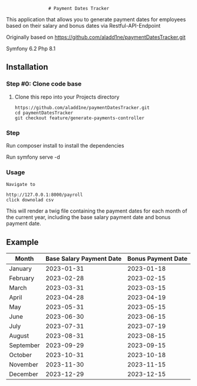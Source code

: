                     # Payment Dates Tracker
This  application that allows you to generate payment dates for employees based on their salary and bonus dates via Restful-API-Endpoint

Originally based on https://github.com/aladd1ne/paymentDatesTracker.git

Symfony 6.2
Php 8.1
## Installation

### Step #0: Clone code base
1. Clone this repo into your Projects directory

    ```
    https://github.com/aladd1ne/paymentDatesTracker.git
    cd paymentDatesTracker
    git checkout feature/generate-payments-controller
    ```
### Step
Run composer install to install the dependencies

Run symfony serve -d

### Usage

```
Navigate to 

http://127.0.0.1:8000/payroll
click downolad csv

```
This will render a twig file containing the payment dates for each month of the current year, including the base salary payment date and bonus payment date.


## Example
| Month     | Base Salary Payment Date | Bonus Payment Date |
|-----------|--------------------------|--------------------|
| January   | 2023-01-31               | 2023-01-18         |
| February  | 2023-02-28               | 2023-02-15         |
| March     | 2023-03-31               | 2023-03-15         |
| April     | 2023-04-28               | 2023-04-19         |
| May       | 2023-05-31               | 2023-05-15         |
| June      | 2023-06-30               | 2023-06-15         |
| July      | 2023-07-31               | 2023-07-19         |
| August    | 2023-08-31               | 2023-08-15         |
| September | 2023-09-29               | 2023-09-15         |
| October   | 2023-10-31               | 2023-10-18         |
| November  | 2023-11-30               | 2023-11-15         |
| December  | 2023-12-29               | 2023-12-15         |